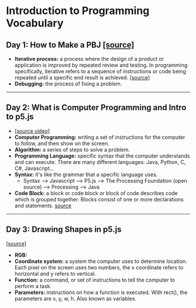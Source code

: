 # Introduction to Programming Vocabulary

## Day 1: How to Make a PBJ [[source]](http://static.zerorobotics.mit.edu/docs/team-activities/ProgrammingPeanutButterAndJelly.pdf)
* **Iterative process:** a process where the design of a product or application is improved by repeated review and testing. In programming specifically, iterative refers to a sequence of instructions or code being repeated until a specific end result is achieved. [[source]](https://www.techtarget.com/searchsoftwarequality/definition/iterative#:~:text=In%20the%20world%20of%20IT,specific%20end%20result%20is%20achieved.)
* **Debugging:** the process of fixing a problem.
---
## Day 2: What is Computer Programming and Intro to p5.js
* [[source video]](https://youtu.be/yPWkPOfnGsw)
* **Computer Programming:** writing a set of instructions for the computer to follow, and then show on the screen.
* **Algorithm:** a series of steps to solve a problem.
* **Programming Language:** specific syntax that the computer understands and can execute. There are many different languages: Java, Python, C, C#, Javascript...
* **Syntax:** it's like the grammar that a specific language uses.
  * Syntax --> Javascript --> P5.js --> The Processing Foundation (open source) --> Processing --> Java
* **Code Block:** a block or code block or block of code describes code which is grouped together. Blocks consist of one or more declarations and statements. [source](https://en.wikipedia.org/wiki/Block_(programming))
---
## Day 3: Drawing Shapes in p5.js
[[source]](https://p5js.org/learn/coordinate-system-and-shapes.html)
* **RGB:**
* **Coordinate system:** a system the computer uses to determine location. Each pixel on the screen uses two numbers, the x coordinate refers to horizontal and y refers to vertical.
* **Function:** a command, or set of instructions to tell the computer to perform a task. 
* **Parameters:** instructions on how a function is executed. With  rect(), the parameters are x, y, w, h. Also known as variables. 


